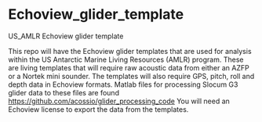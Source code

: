 # Echoview_glider_template
US_AMLR Echoview glider template

This repo will have the Echoview glider templates that are used for analysis within the US Antarctic Marine Living Resources (AMLR) program. 
These are living templates that will require raw acoustic data from either an AZFP or a Nortek mini sounder. 
The templates will also require GPS, pitch, roll and depth data in Echoview formats. Matlab files for processing Slocum G3 glider data to these files are found https://github.com/acossio/glider_processing_code
You will need an Echoview license to export the data from the templates.

